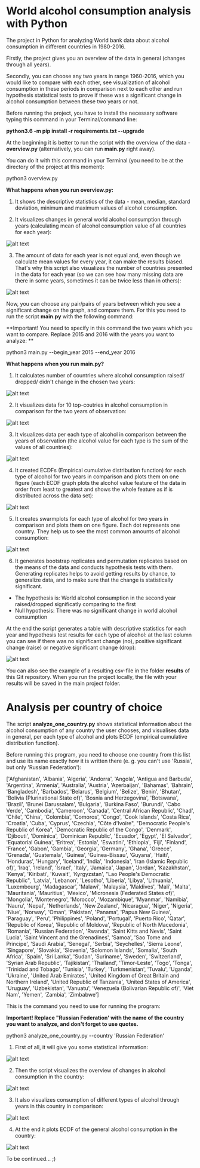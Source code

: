 # World alcohol consumption analysis with Python

The project in Python for analyzing World bank data about alcohol consumption in different countries in 1980-2016. 

Firstly, the project gives you an overview of the data in general (changes through all years). 

Secondly, you can choose any two years in range 1960-2016, which you would like to compare with each other, see visualization of alcohol consumption in these periods in comparison next to each other and run hypothesis statistical tests to prove if these was a significant change in alcohol consumption between these two years or not.

Before running the project, you have to install the necessary software typing this command in your Terminal/command line:

**python3.6 -m pip install -r requirements.txt --upgrade**

At the beginning it is better to run the script with the overview of the data - **overview.py** (alternatively, you can run **main.py** right away).

You can do it with this command in your Terminal (you need to be at the directory of the project at this moment):

python3 overview.py

**What happens when you run overview.py:**

1. It shows the descriptive statistics of the data - mean, median, standard deviation, minimum and maximum values of alcohol consumption.

2. It visualizes changes in general world alcohol consumption through years (calculating mean of alcohol consumption value of all countries for each year):

![alt text](https://github.com/YaKsenia/world_alcohol_consumption_analysis_python/blob/master/visualizations/all_years_overview_alcohol_consumption.png)

3. The amount of data for each year is not equal and, even though we calculate mean values for every year, it can make the results biased. That's why this script also visualizes the number of countries presented in the data for each year (so we can see how many missing data are there in some years, sometimes it can be twice less than in others):

![alt text](https://github.com/YaKsenia/world_alcohol_consumption_analysis_python/blob/master/visualizations/number_of_countries_per_year.png)


Now, you can choose any pair/pairs of years between which you see a significant change on the graph, and compare them. For this you need to run the script **main.py** with the following command:

**Important! You need to specify in this command the two years which you want to compare. Replace 2015 and 2016 with the years you want to analyze: **
  
  python3 main.py --begin_year 2015 --end_year 2016

  
**What happens when you run main.py?**


1. It calculates number of countries where alcohol consumption raised/ dropped/ didn't change in the chosen two years:

![alt text](https://github.com/YaKsenia/world_alcohol_consumption_analysis_python/blob/master/visualizations/output1.png)


2. It visualizes data for 10 top-coutries in alcohol consumption in comparison for the two years of observation:

![alt text](https://github.com/YaKsenia/world_alcohol_consumption_analysis_python/blob/master/visualizations/countries_leaders_2015-2016.png)


3. It visualizes data per each type of alcohol in comparison between the years of observation (the alcohol value for each type is the sum of the values of all countries):

![alt text](https://github.com/YaKsenia/world_alcohol_consumption_analysis_python/blob/master/visualizations/types_alcohol_compare_2015-2016.png)


4. It created ECDFs (Empirical cumulative distribution function) for each type of alcohol for two years in comparison and plots them on one figure (each ECDF graph plots the alcohol value feature of the data in order from least to greatest and shows the whole feature as if is distributed across the data set):

![alt text](https://github.com/YaKsenia/world_alcohol_consumption_analysis_python/blob/master/visualizations/all_ecdfs_2015-2016.png)


5. It creates swarmplots for each type of alcohol for two years in comparison and plots them on one figure. Each dot represents one country. They help us to see the most common amounts of alcohol consumption:

![alt text](https://github.com/YaKsenia/world_alcohol_consumption_analysis_python/blob/master/visualizations/all_swarmplots_2015-2016.png)


6. It generates bootstrap replicates and permutation replicates based on the means of the data and conducts hypothesis tests with them. Generating replicates helps to avoid getting results by chance, to generalize data, and to make sure that the change is statistically significant.

- The hypothesis is: World alcohol consumption in the second year raised/dropped significatly comparing to the first
- Null hypothesis: There was no significant change in world alcohol consumption



At the end the script generates a table with descriptive statistics for each year and hypothesis test results for each type of alcohol: at the last column you can see if there was no significant change (no), positive significant change (raise) or negative significant change (drop):



![alt text](https://github.com/YaKsenia/world_alcohol_consumption_analysis_python/blob/master/visualizations/output2.png)




You can also see the example of a resulting csv-file in the folder **results** of this Git repository. When you run the project locally, the file with your results will be saved in the main project folder.


# Analysis per country of choice

The script **analyze_one_country.py** shows statistical information about the alcohol consumption of any country the user chooses, and visualises data in general, per each type of alcohol and plots ECDF (empirical cumulative distribution function).

Before running this program, you need to choose one country from this list and use its name exactly how it is written there (e. g. you can't use 'Russia', but only 'Russian Federation'):

['Afghanistan', 'Albania', 'Algeria', 'Andorra', 'Angola', 'Antigua and Barbuda', 'Argentina', 'Armenia', 'Australia', 'Austria', 'Azerbaijan', 'Bahamas', 'Bahrain', 'Bangladesh', 'Barbados', 'Belarus', 'Belgium', 'Belize', 'Benin', 'Bhutan', 'Bolivia (Plurinational State of)', 'Bosnia and Herzegovina', 'Botswana', 'Brazil', 'Brunei Darussalam', 'Bulgaria', 'Burkina Faso', 'Burundi', 'Cabo Verde', 'Cambodia', 'Cameroon', 'Canada', 'Central African Republic', 'Chad', 'Chile', 'China', 'Colombia', 'Comoros', 'Congo', 'Cook Islands', 'Costa Rica', 'Croatia', 'Cuba', 'Cyprus', 'Czechia', "Côte d'Ivoire", "Democratic People's Republic of Korea", 'Democratic Republic of the Congo', 'Denmark', 'Djibouti', 'Dominica', 'Dominican Republic', 'Ecuador', 'Egypt', 'El Salvador', 'Equatorial Guinea', 'Eritrea', 'Estonia', 'Eswatini', 'Ethiopia', 'Fiji', 'Finland', 'France', 'Gabon', 'Gambia', 'Georgia', 'Germany', 'Ghana', 'Greece', 'Grenada', 'Guatemala', 'Guinea', 'Guinea-Bissau', 'Guyana', 'Haiti', 'Honduras', 'Hungary', 'Iceland', 'India', 'Indonesia', 'Iran (Islamic Republic of)', 'Iraq', 'Ireland', 'Israel', 'Italy', 'Jamaica', 'Japan', 'Jordan', 'Kazakhstan', 'Kenya', 'Kiribati', 'Kuwait', 'Kyrgyzstan', "Lao People's Democratic Republic", 'Latvia', 'Lebanon', 'Lesotho', 'Liberia', 'Libya', 'Lithuania', 'Luxembourg', 'Madagascar', 'Malawi', 'Malaysia', 'Maldives', 'Mali', 'Malta', 'Mauritania', 'Mauritius', 'Mexico', 'Micronesia (Federated States of)', 'Mongolia', 'Montenegro', 'Morocco', 'Mozambique', 'Myanmar', 'Namibia', 'Nauru', 'Nepal', 'Netherlands', 'New Zealand', 'Nicaragua', 'Niger', 'Nigeria', 'Niue', 'Norway', 'Oman', 'Pakistan', 'Panama', 'Papua New Guinea', 'Paraguay', 'Peru', 'Philippines', 'Poland', 'Portugal', 'Puerto Rico', 'Qatar', 'Republic of Korea', 'Republic of Moldova', 'Republic of North Macedonia', 'Romania', 'Russian Federation', 'Rwanda', 'Saint Kitts and Nevis', 'Saint Lucia', 'Saint Vincent and the Grenadines', 'Samoa', 'Sao Tome and Principe', 'Saudi Arabia', 'Senegal', 'Serbia', 'Seychelles', 'Sierra Leone', 'Singapore', 'Slovakia', 'Slovenia', 'Solomon Islands', 'Somalia', 'South Africa', 'Spain', 'Sri Lanka', 'Sudan', 'Suriname', 'Sweden', 'Switzerland', 'Syrian Arab Republic', 'Tajikistan', 'Thailand', 'Timor-Leste', 'Togo', 'Tonga', 'Trinidad and Tobago', 'Tunisia', 'Turkey', 'Turkmenistan', 'Tuvalu', 'Uganda', 'Ukraine', 'United Arab Emirates', 'United Kingdom of Great Britain and Northern Ireland', 'United Republic of Tanzania', 'United States of America', 'Uruguay', 'Uzbekistan', 'Vanuatu', 'Venezuela (Bolivarian Republic of)', 'Viet Nam', 'Yemen', 'Zambia', 'Zimbabwe']

This is the command you need to use for running the program:

**Important! Replace "Russian Federation' with the name of the country you want to analyze, and don't forget to use quotes.**

python3 analyze_one_country.py --country 'Russian Federation'

1. First of all, it will give you some statistical information:

![alt text](https://github.com/YaKsenia/world_alcohol_consumption_analysis_python/blob/master/visualizations/one_country/stats_one_country.png)

2. Then the script visualizes the overview of changes in alcohol consumption in the country:


![alt text](https://github.com/YaKsenia/world_alcohol_consumption_analysis_python/blob/master/visualizations/one_country/overview_alcohol_consumption_Russian_Federation.png)

3. It also visualizes consumption of different types of alcohol through years in this country in comparison:


![alt text](https://github.com/YaKsenia/world_alcohol_consumption_analysis_python/blob/master/visualizations/one_country/types_alcohol_compare_Russian_Federation.png)

4. At the end it plots ECDF of the general alcohol consumption in the country:

![alt text](https://github.com/YaKsenia/world_alcohol_consumption_analysis_python/blob/master/visualizations/one_country/ecdf_Russian_Federation.png)

To be continued... ;)
